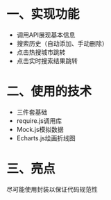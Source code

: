 # 一、实现功能

- 调用API展现基本信息
- 搜索历史（自动添加、手动删除）
- 点击热搜城市跳转
- 点击实时搜索结果跳转

# 二、使用的技术

- 三件套基础
- require.js调用库
- Mock.js模拟数据
- Echarts.js绘画折线图

# 三、亮点

尽可能使用封装以保证代码规范性

